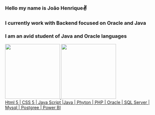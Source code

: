 ### Hello my name is João Henrique✌️
### I currently work with Backend focused on Oracle and Java
### I am an avid student of Java and Oracle languages

<div>
<a href="https://beacons.ai/joaohdez">
<img height="180em" src="https://github-readme-stats.vercel.app/api?username=joaohdez&show_icons=true&theme=dark&include_all_commits=true&count_private=true"/>
<img height="180em" src="https://github-readme-stats.vercel.app/api/top-langs/?username=joaohdez&layout=compact&langs_count=16&theme=dark"/>  
</div>

<div>
Html 5 | CSS 5 | Java Script |Java | Phyton | PHP | Oracle | SQL Server | Mysql | Postgree | Power BI 

</div>




